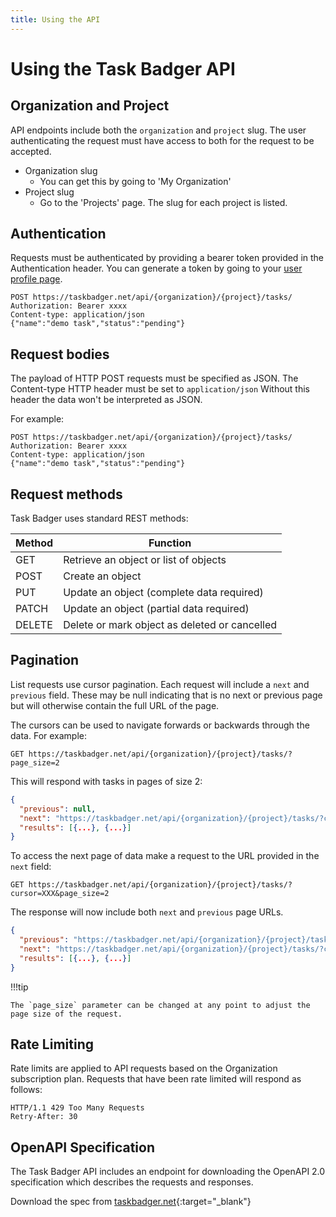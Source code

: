 ```yaml
---
title: Using the API
---
```

# Using the Task Badger API

## Organization and Project

API endpoints include both the `organization` and `project` slug. The user authenticating
the request must have access to both for the request to be accepted.

* Organization slug
    * You can get this by going to 'My Organization'  
* Project slug
    * Go to the 'Projects' page. The slug for each project is listed. 

## Authentication

Requests must be authenticated by providing a bearer token provided
in the Authentication header. You can generate a token by going to your
[user profile page](https://taskbadger.net/users/profile/).

```linenums="1" hl_lines="2"
POST https://taskbadger.net/api/{organization}/{project}/tasks/
Authorization: Bearer xxxx
Content-type: application/json
{"name":"demo task","status":"pending"}
```

## Request bodies

The payload of HTTP POST requests must be specified as JSON. 
The Content-type HTTP header must be set to `application/json`
Without this header the data won't be interpreted as JSON.

For example:

```linenums="1" hl_lines="3 4"
POST https://taskbadger.net/api/{organization}/{project}/tasks/
Authorization: Bearer xxxx
Content-type: application/json
{"name":"demo task","status":"pending"}
```

## Request methods

Task Badger uses standard REST methods: 

| Method | Function                                      |
|--------|-----------------------------------------------|
| GET    | Retrieve an object or list of objects         |
| POST   | Create an object                              |
| PUT    | Update an object (complete data required)     |
| PATCH  | Update an object (partial data required)      |
| DELETE | Delete or mark object as deleted or cancelled |

## Pagination

List requests use cursor pagination. Each request will include a `next` and `previous` field. These may be null
indicating that is no next or previous page but will otherwise contain the full URL of the page.

The cursors can be used to navigate forwards or backwards through the data. For example:

```
GET https://taskbadger.net/api/{organization}/{project}/tasks/?page_size=2
```

This will respond with tasks in pages of size 2:

```json
{
  "previous": null,
  "next": "https://taskbadger.net/api/{organization}/{project}/tasks/?cursor=XXX&page_size=2",
  "results": [{...}, {...}]
}
```

To access the next page of data make a request to the URL provided in the `next` field:

```
GET https://taskbadger.net/api/{organization}/{project}/tasks/?cursor=XXX&page_size=2
```

The response will now include both `next` and `previous` page URLs.

```json
{
  "previous": "https://taskbadger.net/api/{organization}/{project}/tasks/?cursor=YYY&page_size=2",
  "next": "https://taskbadger.net/api/{organization}/{project}/tasks/?cursor=ZZZ&page_size=2",
  "results": [{...}, {...}]
}
```

!!!tip

    The `page_size` parameter can be changed at any point to adjust the page size of the request.


## Rate Limiting

Rate limits are applied to API requests based on the Organization subscription plan. Requests
that have been rate limited will respond as follows:

```linenums="1"
HTTP/1.1 429 Too Many Requests
Retry-After: 30
```

[//]: # (## API Responses)
[//]: # (TODO See https://api.slack.com/web#slack-web-api__evaluating-responses)

## OpenAPI Specification

The Task Badger API includes an endpoint for downloading the OpenAPI 2.0 specification which describes
the requests and responses.

Download the spec from [taskbadger.net](https://taskbadger.net/api/schema.json){:target="_blank"}
